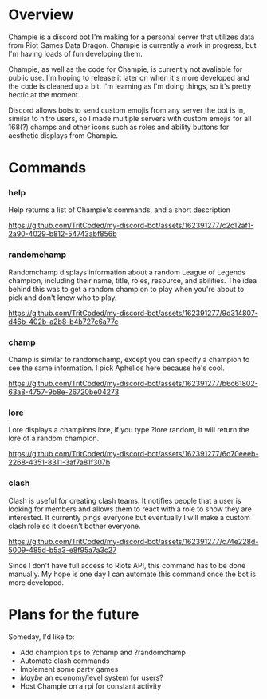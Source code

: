 # Overview

Champie is a discord bot I'm making for a personal server that utilizes data from Riot Games Data Dragon. Champie is currently a work in progress, but I'm having loads of fun developing them.

Champie, as well as the code for Champie, is currently not avaliable for public use. I'm hoping to release it later on when it's more developed and the code is cleaned up a bit. I'm learning as I'm doing things, so it's pretty hectic at the moment.

Discord allows bots to send custom emojis from any server the bot is in, similar to nitro users, so I made multiple servers with custom emojis for all 168(?) champs and other icons such as roles and ability buttons for aesthetic displays from Champie.

# Commands
### help
Help returns a list of Champie's commands, and a short description

https://github.com/TritCoded/my-discord-bot/assets/162391277/c2c12af1-2a90-4029-b812-54743abf856b

### randomchamp
Randomchamp displays information about a random League of Legends champion, including their name, title, roles, resource, and abilities. The idea behind this was to get a random champion to play when you're about to pick and don't know who to play.

https://github.com/TritCoded/my-discord-bot/assets/162391277/9d314807-d46b-402b-a2b8-b4b727c6a77c

### champ
Champ is similar to randomchamp, except you can specify a champion to see the same information. I pick Aphelios here because he's cool.

https://github.com/TritCoded/my-discord-bot/assets/162391277/b6c61802-63a8-4757-9b8e-26720be04273

### lore
Lore displays a champions lore, if you type ?lore random, it will return the lore of a random champion.

https://github.com/TritCoded/my-discord-bot/assets/162391277/6d70eeeb-2268-4351-8311-3af7a81f307b

### clash
Clash is useful for creating clash teams. It notifies people that a user is looking for members and allows them to react with a role to show they are interested. It currently pings everyone but eventually I will make a custom clash role so it doesn't bother everyone. 

https://github.com/TritCoded/my-discord-bot/assets/162391277/c74e228d-5009-485d-b5a3-e8f95a7a3c27

Since I don't have full access to Riots API, this command has to be done manually. My hope is one day I can automate this command once the bot is more developed. 

# Plans for the future
Someday, I'd like to:
- Add champion tips to ?champ and ?randomchamp
- Automate clash commands
- Implement some party games
- _Maybe_ an economy/level system for users?
- Host Champie on a rpi for constant activity

